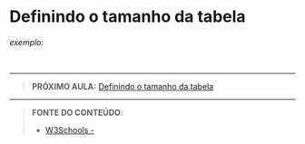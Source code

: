 # Definindo o tamanho da tabela





###### exemplo:

``` css
```





***

> **PRÓXIMO AULA:** [Definindo o tamanho da tabela](../13.2-table-size)

***


> **FONTE DO CONTEÚDO**:
>
> - [W3Schools - ]()
